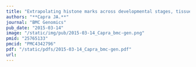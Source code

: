 ```yaml
---
title: "Extrapolating histone marks across developmental stages, tissues, and species: an enhancer prediction case study"
authors: "**Capra JA.**"
journal: "BMC Genomics"
pub_date: "2015-03-14"
image: "/static/img/pub/2015-03-14_Capra_bmc-gen.png"
pmid: "25765133"
pmcid: "PMC4342796"
pdf: "/static/pdfs/2015-03-14_Capra_bmc-gen.pdf"
url: 
---
```

